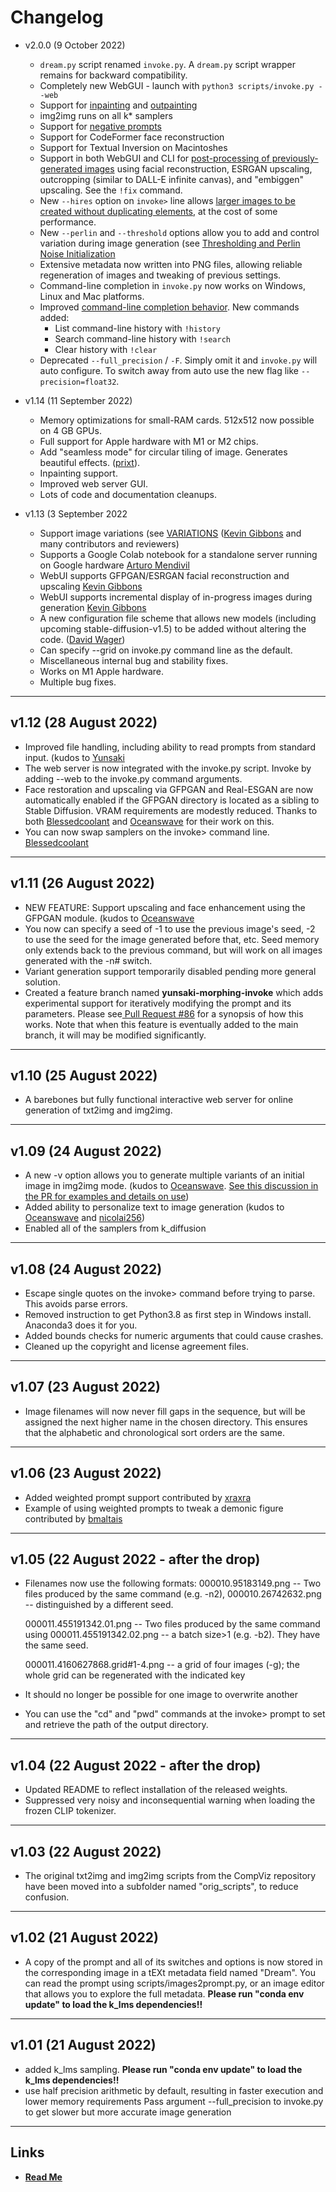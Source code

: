 # **Changelog**

- v2.0.0 (9 October 2022)

  - `dream.py` script renamed `invoke.py`. A `dream.py` script wrapper remains
    for backward compatibility.
  - Completely new WebGUI - launch with `python3 scripts/invoke.py --web`
  - Support for <a href="https://github.com/invoke-ai/InvokeAI/blob/main/docs/features/INPAINTING.md">inpainting</a> and <a href="https://github.com/invoke-ai/InvokeAI/blob/main/docs/features/OUTPAINTING.md">outpainting</a>
  - img2img runs on all k* samplers
  - Support for <a href="https://github.com/invoke-ai/InvokeAI/blob/main/docs/features/PROMPTS.md#negative-and-unconditioned-prompts">negative prompts</a>
  - Support for CodeFormer face reconstruction
  - Support for Textual Inversion on Macintoshes
  - Support in both WebGUI and CLI for <a href="https://github.com/invoke-ai/InvokeAI/blob/main/docs/features/POSTPROCESS.md">post-processing of previously-generated images</a>
    using facial reconstruction, ESRGAN upscaling, outcropping (similar to DALL-E infinite canvas),
    and "embiggen" upscaling. See the `!fix` command.
  - New `--hires` option on `invoke>` line allows <a href="https://github.com/invoke-ai/InvokeAI/blob/main/docs/features/CLI.m#this-is-an-example-of-txt2img">larger images to be created without duplicating elements</a>, at the cost of some performance.
  - New `--perlin` and `--threshold` options allow you to add and control variation
    during image generation (see <a href="https://github.com/invoke-ai/InvokeAI/blob/main/docs/features/OTHER.md#thresholding-and-perlin-noise-initialization-options">Thresholding and Perlin Noise Initialization</a>
  - Extensive metadata now written into PNG files, allowing reliable regeneration of images
    and tweaking of previous settings.
  - Command-line completion in `invoke.py` now works on Windows, Linux and Mac platforms.
  - Improved <a href="https://github.com/invoke-ai/InvokeAI/blob/main/docs/features/CLI.m">command-line completion behavior</a>.
    New commands added:
       * List command-line history with `!history`
       * Search command-line history with `!search`
       * Clear history with `!clear`
  - Deprecated `--full_precision` / `-F`. Simply omit it and `invoke.py` will auto
    configure. To switch away from auto use the new flag like `--precision=float32`.

- v1.14 (11 September 2022)

  - Memory optimizations for small-RAM cards. 512x512 now possible on 4 GB GPUs.
  - Full support for Apple hardware with M1 or M2 chips.
  - Add "seamless mode" for circular tiling of image. Generates beautiful effects.
    ([prixt](https://github.com/prixt)).
  - Inpainting support.
  - Improved web server GUI.
  - Lots of code and documentation cleanups.

- v1.13 (3 September 2022

  - Support image variations (see [VARIATIONS](docs/features/VARIATIONS.md)
    ([Kevin Gibbons](https://github.com/bakkot) and many contributors and reviewers)
  - Supports a Google Colab notebook for a standalone server running on Google hardware
    [Arturo Mendivil](https://github.com/artmen1516)
  - WebUI supports GFPGAN/ESRGAN facial reconstruction and upscaling
    [Kevin Gibbons](https://github.com/bakkot)
  - WebUI supports incremental display of in-progress images during generation
    [Kevin Gibbons](https://github.com/bakkot)
  - A new configuration file scheme that allows new models (including upcoming
    stable-diffusion-v1.5) to be added without altering the code.
    ([David Wager](https://github.com/maddavid12))
  - Can specify --grid on invoke.py command line as the default.
  - Miscellaneous internal bug and stability fixes.
  - Works on M1 Apple hardware.
  - Multiple bug fixes.

---

## v1.12 (28 August 2022)

- Improved file handling, including ability to read prompts from standard input.
  (kudos to [Yunsaki](https://github.com/yunsaki)
- The web server is now integrated with the invoke.py script. Invoke by adding --web to
  the invoke.py command arguments.
- Face restoration and upscaling via GFPGAN and Real-ESGAN are now automatically
  enabled if the GFPGAN directory is located as a sibling to Stable Diffusion.
  VRAM requirements are modestly reduced. Thanks to both [Blessedcoolant](https://github.com/blessedcoolant) and
  [Oceanswave](https://github.com/oceanswave) for their work on this.
- You can now swap samplers on the invoke> command line. [Blessedcoolant](https://github.com/blessedcoolant)

---

## v1.11 (26 August 2022)

- NEW FEATURE: Support upscaling and face enhancement using the GFPGAN module. (kudos to [Oceanswave](https://github.com/Oceanswave)
- You now can specify a seed of -1 to use the previous image's seed, -2 to use the seed for the image generated before that, etc.
  Seed memory only extends back to the previous command, but will work on all images generated with the -n# switch.
- Variant generation support temporarily disabled pending more general solution.
- Created a feature branch named **yunsaki-morphing-invoke** which adds experimental support for
  iteratively modifying the prompt and its parameters. Please see[ Pull Request #86](https://github.com/lstein/stable-diffusion/pull/86)
  for a synopsis of how this works. Note that when this feature is eventually added to the main branch, it will may be modified
  significantly.

---

## v1.10 (25 August 2022)

- A barebones but fully functional interactive web server for online generation of txt2img and img2img.

---

## v1.09 (24 August 2022)

- A new -v option allows you to generate multiple variants of an initial image
  in img2img mode. (kudos to [Oceanswave](https://github.com/Oceanswave). [
  See this discussion in the PR for examples and details on use](https://github.com/lstein/stable-diffusion/pull/71#issuecomment-1226700810))
- Added ability to personalize text to image generation (kudos to [Oceanswave](https://github.com/Oceanswave) and [nicolai256](https://github.com/nicolai256))
- Enabled all of the samplers from k_diffusion

---

## v1.08 (24 August 2022)

- Escape single quotes on the invoke> command before trying to parse. This avoids
  parse errors.
- Removed instruction to get Python3.8 as first step in Windows install.
  Anaconda3 does it for you.
- Added bounds checks for numeric arguments that could cause crashes.
- Cleaned up the copyright and license agreement files.

---

## v1.07 (23 August 2022)

- Image filenames will now never fill gaps in the sequence, but will be assigned the
  next higher name in the chosen directory. This ensures that the alphabetic and chronological
  sort orders are the same.

---

## v1.06 (23 August 2022)

- Added weighted prompt support contributed by [xraxra](https://github.com/xraxra)
- Example of using weighted prompts to tweak a demonic figure contributed by [bmaltais](https://github.com/bmaltais)

---

## v1.05 (22 August 2022 - after the drop)

- Filenames now use the following formats:
  000010.95183149.png -- Two files produced by the same command (e.g. -n2),
  000010.26742632.png -- distinguished by a different seed.

  000011.455191342.01.png -- Two files produced by the same command using
  000011.455191342.02.png -- a batch size>1 (e.g. -b2). They have the same seed.

  000011.4160627868.grid#1-4.png -- a grid of four images (-g); the whole grid can
  be regenerated with the indicated key

- It should no longer be possible for one image to overwrite another
- You can use the "cd" and "pwd" commands at the invoke> prompt to set and retrieve
  the path of the output directory.

---

## v1.04 (22 August 2022 - after the drop)

- Updated README to reflect installation of the released weights.
- Suppressed very noisy and inconsequential warning when loading the frozen CLIP
  tokenizer.

---

## v1.03 (22 August 2022)

- The original txt2img and img2img scripts from the CompViz repository have been moved into
  a subfolder named "orig_scripts", to reduce confusion.

---

## v1.02 (21 August 2022)

- A copy of the prompt and all of its switches and options is now stored in the corresponding
  image in a tEXt metadata field named "Dream". You can read the prompt using scripts/images2prompt.py,
  or an image editor that allows you to explore the full metadata.
  **Please run "conda env update" to load the k_lms dependencies!!**

---

## v1.01 (21 August 2022)

- added k_lms sampling.
  **Please run "conda env update" to load the k_lms dependencies!!**
- use half precision arithmetic by default, resulting in faster execution and lower memory requirements
  Pass argument --full_precision to invoke.py to get slower but more accurate image generation

---

## Links

- **[Read Me](../readme.md)**
